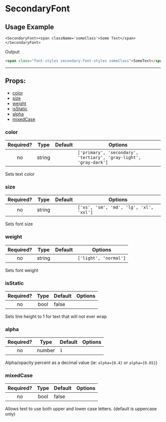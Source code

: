 #  SecondaryFont

## Usage Example

```JSX
<SecondaryFont><span className='someClass'>Some Text</span></SecondaryFont>
```

Output:

```HTML
<span class="font-styles secondary-font-styles someClass">SomeText</span>
```

---

## Props:
* [color](#color)
* [size](#size)
* [weight](#weight)
* [isStatic](#isstatic)
* [alpha](#alpha)
* [mixedCase](#mixedcase)

### color

| Required? | Type | Default | Options |
|:---:|:---:|---|---|
| no | string | | `['primary', 'secondary', 'tertiary', 'gray-light', 'gray-dark']` |

Sets text color

### size

| Required? | Type | Default | Options |
|:---:|:---:|---|---|
| no | string | | `['xs', 'sm', 'md', 'lg', 'xl', 'xxl']` |

Sets font size

### weight

| Required? | Type | Default | Options |
|:---:|:---:|---|---|
| no | string | | `['light', 'normal']` |

Sets font weight

### isStatic

| Required? | Type | Default | Options |
|:---:|:---:|---|---|
| no | bool | false | |

Sets line height to 1 for text that will not ever wrap

### alpha

| Required? | Type | Default | Options |
|:---:|:---:|---|---|
| no | number | `1` | |

Alpha/opacity percent as a decimal value (ie: `alpha={0.4}` or `alpha={0.65}`)

### mixedCase

| Required? | Type | Default | Options |
|:---:|:---:|---|---|
| no | bool | false | |

Allows text to use both upper and lower case letters. (default is uppercase only)